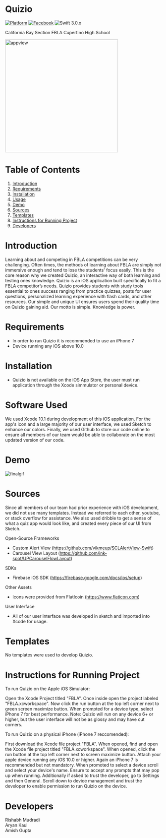 # Quizio

[![Platform](https://img.shields.io/cocoapods/p/GravitySliderFlowLayout.svg?style=flat)]()
[![Facebook](https://img.shields.io/badge/contact-@Quizio_-skyblue.svg?style=flat)](https://www.facebook.com/chsquizio/)
![Swift 3.0.x](https://img.shields.io/badge/Swift-4.0.x-violet.svg)

California
Bay Section FBLA 
Cupertino High School

<img width="364" alt="appview" src="https://user-images.githubusercontent.com/19750920/53470758-6da99580-3a17-11e9-9da7-83e19e964106.png">

# Table of Contents

1. [Introduction](#Introduction)
2. [Requirements](#Requirements)
3. [Installation](#installation)
4. [Usage](#usage)
5. [Demo](#demo)
6. [Sources](#sources)
7. [Templates](#Templates)
8. [Instructions for Running Project](#instructions-for-running-project)
9. [Developers](#Developers)

# Introduction
Learning about and competing in FBLA competitions can be very challenging. Often times, the methods of learning about FBLA are simply not immersive enough and tend to lose the students' focus easily. This is the core reason why we created Quizio, an interactive way of both learning and testing ones knowledge. Quizio is an iOS application built specifically to fit a FBLA competitor’s needs. Quizio provides students with study tools essential to ones success ranging from practice quizzes, posts for user questions, personalized learning experience with flash cards, and other resources. Our simple and unique UI ensures users spend their quality time on Quizio gaining aid. Our motto is simple. Knowledge is power. 

# Requirements
- In order to run Quizio it is recommended to use an iPhone 7 
- Device running any iOS above 10.0

# Installation
- Quizio is not available on the iOS App Store, the user must run application through the Xcode simmulator or personal device.

# Software Used
We used Xcode 10.1 during development of this iOS application. For the app's icon and a large majority of our user interface, we used Sketch to enhance our colors. Finally, we used Github to store our code online to ensure all members of our team would be able to collaborate on the most updated version of our code.

# Demo
![finalgif](https://user-images.githubusercontent.com/19750920/53471504-ae0a1300-3a19-11e9-8faa-5bf3e81ca23f.gif)

# Sources
Since all members of our team had prior experience with iOS development, we did not use many templates. Instead we referred to each other, youtube, or stack overflow for assistance. We also used dribble to get a sense of what a quiz app would look like, and created every piece of our UI from Sketch.

Open-Source Frameworks
- Custom Alert View (https://github.com/vikmeup/SCLAlertView-Swift)
- Carousel View Layout (https://github.com/ink-spot/UPCarouselFlowLayout)

SDKs
- Firebase iOS SDK (https://firebase.google.com/docs/ios/setup)

Other Assets
- Icons were provided from FlatIcoin (https://www.flaticon.com)

User Interface
- All of our user interface was developed in sketch and imported into Xcode for usage.

# Templates
No templates were used to develop Quizio.

# Instructions for Running Project
To run Quizio on the Apple iOS Simulator:

Open the Xcode Project titled "FBLA". Once inside open the project labeled "FBLA.xcworkspace". Now click the run button at the top left corner next to green screen maximize button. When prompted for a device type, select iPhone 7 for best performance. Note: Quizio will run on any device 6+ or higher, but the user interface will not be as glossy and may have cut corners.

To run Quizio on a physical iPhone (iPhone 7 reccomended):

First download the Xcode file project "FBLA". When opened, find and open the Xcode file project titled "FBLA.xcworkspace". When opened, click the run button at the top left corner next to screen maximize button. Attach your apple device running any iOS 10.0 or higher. Again an iPhone 7 is recommended but not mandatory. When promoted to select a device scroll and select your device's name. Ensure to accept any prompts that may pop up when running. Additionally if asked to trust the developer, go to Settings and then General. Scroll down to device management and trust the developer to enable permission to run Quizio on the device. 

# Developers
Rishabh Mudradi  
Aryan Kaul  
Amish Gupta


